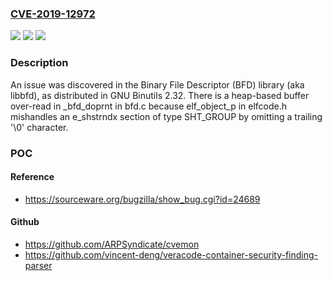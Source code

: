 ### [CVE-2019-12972](https://cve.mitre.org/cgi-bin/cvename.cgi?name=CVE-2019-12972)
![](https://img.shields.io/static/v1?label=Product&message=n%2Fa&color=blue)
![](https://img.shields.io/static/v1?label=Version&message=n%2Fa&color=blue)
![](https://img.shields.io/static/v1?label=Vulnerability&message=n%2Fa&color=brighgreen)

### Description

An issue was discovered in the Binary File Descriptor (BFD) library (aka libbfd), as distributed in GNU Binutils 2.32. There is a heap-based buffer over-read in _bfd_doprnt in bfd.c because elf_object_p in elfcode.h mishandles an e_shstrndx section of type SHT_GROUP by omitting a trailing '\0' character.

### POC

#### Reference
- https://sourceware.org/bugzilla/show_bug.cgi?id=24689

#### Github
- https://github.com/ARPSyndicate/cvemon
- https://github.com/vincent-deng/veracode-container-security-finding-parser

